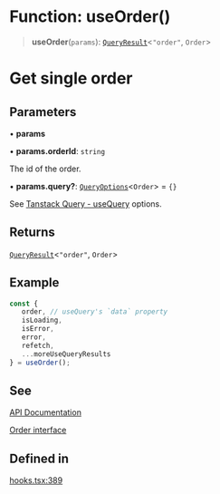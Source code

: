 # Function: useOrder()

> **useOrder**(`params`): [`QueryResult`](/docs/tools/SDK%20React%20Provider/type-aliases/QueryResult.md)\<`"order"`, `Order`\>

# Get single order

## Parameters

• **params**

• **params.orderId**: `string`

The id of the order.

• **params.query?**: [`QueryOptions`](/docs/tools/SDK%20React%20Provider/type-aliases/QueryOptions.md)\<`Order`\> = `{}`

See [Tanstack Query - useQuery](https://tanstack.com/query/latest/docs/framework/react/reference/useQuery) options.

## Returns

[`QueryResult`](/docs/tools/SDK%20React%20Provider/type-aliases/QueryResult.md)\<`"order"`, `Order`\>

## Example

```ts
const {
   order, // useQuery's `data` property
   isLoading,
   isError,
   error,
   refetch,
   ...moreUseQueryResults
} = useOrder();
```

## See

[API Documentation](https://monerium.dev/api-docs#operation/order)

[Order interface](/docs/tools/SDK/interfaces/Order.md)

## Defined in

[hooks.tsx:389](https://github.com/monerium/js-monorepo/blob/main/packages/sdk-react-provider/src/lib/hooks.tsx#L389)
